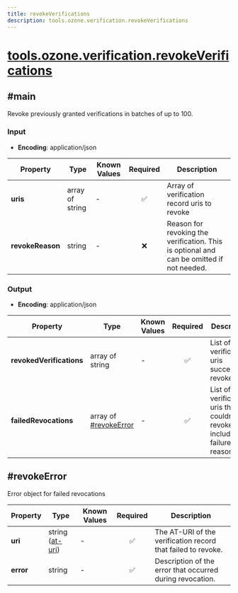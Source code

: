 ```yaml
---
title: revokeVerifications
description: tools.ozone.verification.revokeVerifications
---
```


# [tools.ozone.verification.revokeVerifications](https://github.com/myConsciousness/atproto.dart/blob/main/lexicons/tools/ozone/verification/revokeVerifications.json)

## #main

Revoke previously granted verifications in batches of up to 100.

### Input

- **Encoding**: application/json

| Property | Type | Known Values | Required | Description |
| --- | --- | --- | :---: | --- |
| **uris** | array of string | - | ✅ | Array of verification record uris to revoke |
| **revokeReason** | string | - | ❌ | Reason for revoking the verification. This is optional and can be omitted if not needed. |

### Output

- **Encoding**: application/json

| Property | Type | Known Values | Required | Description |
| --- | --- | --- | :---: | --- |
| **revokedVerifications** | array of string | - | ✅ | List of verification uris successfully revoked |
| **failedRevocations** | array of [#revokeError](#revokeerror) | - | ✅ | List of verification uris that couldn't be revoked, including failure reasons |

## #revokeError

Error object for failed revocations

| Property | Type | Known Values | Required | Description |
| --- | --- | --- | :---: | --- |
| **uri** | string ([at-uri](https://atproto.com/specs/at-uri-scheme)) | - | ✅ | The AT-URI of the verification record that failed to revoke. |
| **error** | string | - | ✅ | Description of the error that occurred during revocation. |
